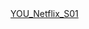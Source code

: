 <HTML>
  <HEAD>
  </HEAD>
  <BODY>
    <a href="./YOU_Netflix_S01/">YOU_Netflix_S01</a>
  </BODY>
</HTML>
